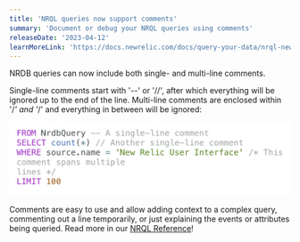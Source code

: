 ```yaml
---
title: 'NRQL queries now support comments'
summary: 'Document or debug your NRQL queries using comments'
releaseDate: '2023-04-12'
learnMoreLink: 'https://docs.newrelic.com/docs/query-your-data/nrql-new-relic-query-language/get-started/nrql-syntax-clauses-functions/#comments'
---
```


NRDB queries can now include both single- and multi-line comments.

Single-line comments start with '--' or '//', after which everything will be ignored up to the end of the line. Multi-line comments are enclosed within '/*' and '*/' and everything in between will be ignored:

![NRQL with comments](./images/nrql_comments.png "NRQL with comments")

Comments are easy to use and allow adding context to a complex query, commenting out a line temporarily, or just explaining the events or attributes being queried.  Read more in our [NRQL Reference](https://docs.newrelic.com/docs/query-your-data/nrql-new-relic-query-language/get-started/nrql-syntax-clauses-functions/#comments)!
